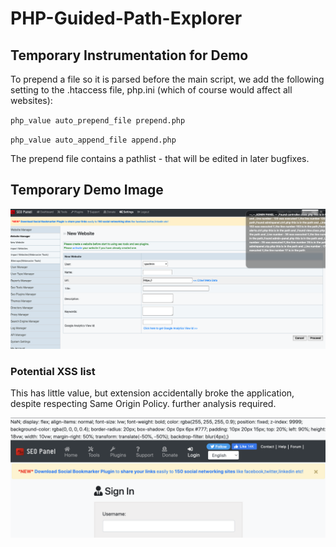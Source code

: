 # PHP-Guided-Path-Explorer

## Temporary Instrumentation for Demo

To prepend a file so it is parsed before the main script, we add the following setting to the .htaccess file, 
php.ini (which of course would affect all websites):

`php_value auto_prepend_file prepend.php`

`php_value auto_append_file append.php`


The prepend file contains a pathlist - that will be edited in later bugfixes. 

## Temporary Demo Image 

![Demo Image](Temporary%20--%20Logs.png)


### Potential XSS list 

This has little value, but extension accidentally broke the application, despite respecting Same Origin Policy.
further analysis required.

![Extension Broke App](Potential_XSS.png)



